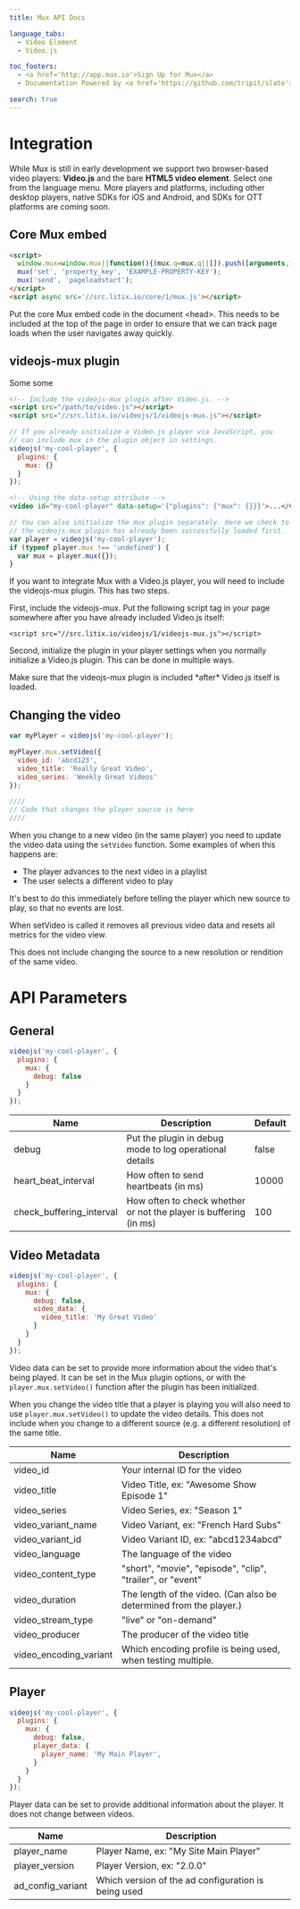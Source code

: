 ```yaml
---
title: Mux API Docs

language_tabs:
  - Video Element
  - Video.js

toc_footers:
  - <a href='http://app.mux.io'>Sign Up for Mux</a>
  - Documentation Powered by <a href='https://github.com/tripit/slate'>Slate</a>

search: true
---
```


# Integration

<aside class="notice">While Mux is still in early development we support two browser-based video players: <strong>Video.js</strong> and the bare <strong>HTML5 video element</strong>. Select one from the language menu. More players and platforms, including other desktop players, native SDKs for iOS and Android, and SDKs for OTT platforms are coming soon.</aside>

## Core Mux embed

```html
<script>
  window.mux=window.mux||function(){(mux.q=mux.q||[]).push([arguments,1*new Date()]);};
  mux('set', 'property_key', 'EXAMPLE-PROPERTY-KEY');
  mux('send', 'pageloadstart');
</script>
<script async src='//src.litix.io/core/1/mux.js'></script>
```

Put the core Mux embed code in the document &lt;head&gt;. This needs to be included at the top of the page in order to ensure that we can track page loads when the user navigates away quickly.

## videojs-mux plugin

Some some

```html
<!-- Include the videojs-mux plugin after Video.js. -->
<script src="/path/to/video.js"></script>
<script src="//src.litix.io/videojs/1/videojs-mux.js"></script>
```

<div class="before-video-js"></div>

```javascript
// If you already initialize a Video.js player via JavaScript, you
// can include mux in the plugin object in settings.
videojs('my-cool-player', {
  plugins: {
    mux: {}
  }
});
```

<div class="before-video-js"></div>

```html
<!-- Using the data-setup attribute -->
<video id="my-cool-player" data-setup='{"plugins": {"mux": {}}}'>...</video>
```

<div class="before-video-js"></div>

```javascript
// You can also initialize the mux plugin separately. Here we check to make sure
// the videojs-mux plugin has already been successfully loaded first.
var player = videojs('my-cool-player');
if (typeof player.mux !== 'undefined') {
  var mux = player.mux({});
}
```

If you want to integrate Mux with a Video.js player, you will need to include the videojs-mux plugin. This has two steps.

First, include the videojs-mux. Put the following script tag in your page somewhere after you have already included Video.js itself:

`<script src="//src.litix.io/videojs/1/videojs-mux.js"></script>`

Second, initialize the plugin in your player settings when you normally initialize a Video.js plugin. This can be done in multiple ways.

<aside class="notice">Make sure that the videojs-mux plugin is included *after* Video.js itself is loaded.</aside>


## Changing the video

<div class="before-video-js"></div>

```javascript
var myPlayer = videojs('my-cool-player');

myPlayer.mux.setVideo({
  video_id: 'abcd123',
  video_title: 'Really Great Video',
  video_series: 'Weekly Great Videos'
});

////
// Code that changes the player source is here
////
```

When you change to a new video (in the same player) you need to update the video data using the `setVideo` function. Some examples of when this happens are:

* The player advances to the next video in a playlist
* The user selects a different video to play

It's best to do this immediately before telling the player which new source to play, so that no events are lost.

When setVideo is called it removes all previous video data and resets all metrics for the video view.

<aside class="notice">This does not include changing the source to a new resolution or rendition of the same video.</aside>

# API Parameters

## General

<div class="before-video-js"></div>

```javascript
videojs('my-cool-player', {
  plugins: {
    mux: {
      debug: false
    }
  }
});
```

Name	| Description	| Default
----------- | ----------- | --------
debug	| Put the plugin in debug mode to log operational details	| false
heart_beat_interval	| How often to send heartbeats (in ms) | 10000
check_buffering_interval | How often to check whether or not the player is buffering (in ms) | 100

## Video Metadata

<div class="before-video-js"></div>

```javascript
videojs('my-cool-player', {
  plugins: {
    mux: {
      debug: false,
      video_data: {
        video_title: 'My Great Video'
      }
    }
  }
});
```

Video data can be set to provide more information about the video that's being played. It can be set in the Mux plugin options, or with the `player.mux.setVideo()` function after the plugin has been initialized.

When you change the video title that a player is playing you will also need to use `player.mux.setVideo()` to update the video details. This does not include when you change to a different source (e.g. a different resolution) of the same title.

Name | Description
---- | -----------
video_id | Your internal ID for the video
video_title | Video Title, ex: "Awesome Show Episode 1"
video_series | Video Series, ex: "Season 1"
video_variant_name | Video Variant, ex: "French Hard Subs"
video_variant_id | Video Variant ID, ex: "abcd1234abcd"
video_language | The language of the video
video_content_type | "short", "movie", "episode", "clip", "trailer", or "event"
video_duration | The length of the video. (Can also be determined from the player.)
video_stream_type | "live" or "on-demand"
video_producer | The producer of the video title
video_encoding_variant | Which encoding profile is being used, when testing multiple.

## Player

<div class="before-video-js"></div>

```javascript
videojs('my-cool-player', {
  plugins: {
    mux: {
      debug: false,
      player_data: {
        player_name: 'My Main Player',
      }
    }
  }
});
```

Player data can be set to provide additional information about the player. It does not change between videos.

Name	| Description
----- | -----------
player_name | Player Name, ex: "My Site Main Player"
player_version | Player Version, ex: "2.0.0"
ad_config_variant | Which version of the ad configuration is being used
